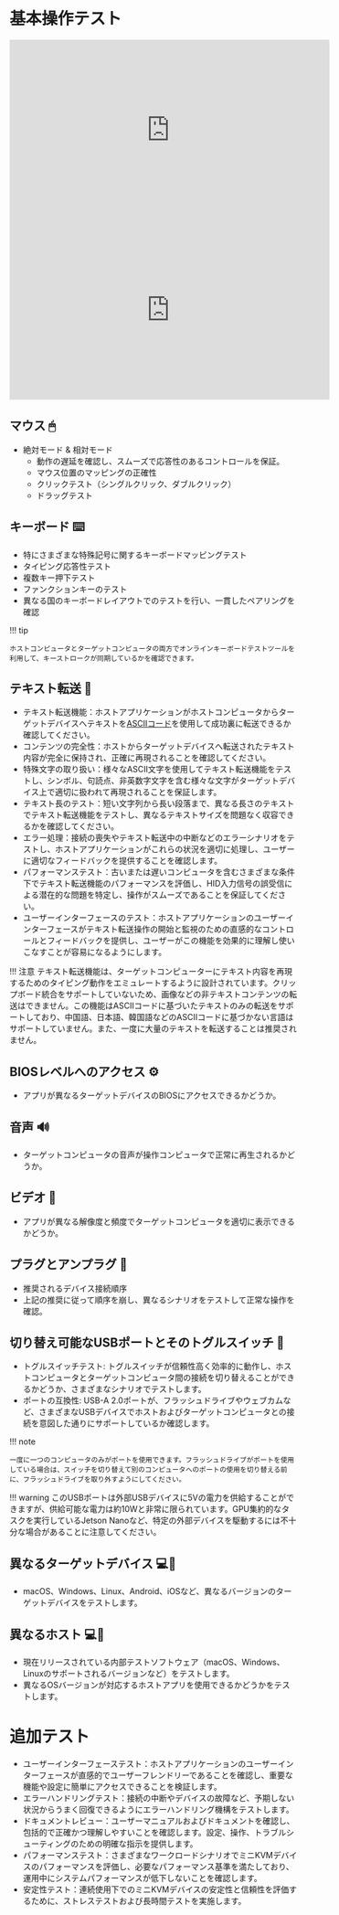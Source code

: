 # 基本操作テスト

<iframe width="560" height="315" src="https://www.youtube.com/embed/m7OpUem0zqY?si=3kHl1kmk6VQRnPu7" title="YouTube video player" frameborder="0" allow="accelerometer; autoplay; clipboard-write; encrypted-media; gyroscope; picture-in-picture; web-share" referrerpolicy="strict-origin-when-cross-origin" allowfullscreen></iframe>

<iframe width="560" height="315" src="https://www.youtube.com/embed/ERzpGtRvP2o?si=2DQrHqk-GhzvvL24" title="YouTube video player" frameborder="0" allow="accelerometer; autoplay; clipboard-write; encrypted-media; gyroscope; picture-in-picture; web-share" referrerpolicy="strict-origin-when-cross-origin" allowfullscreen></iframe>

## マウス 🖱

- 絶対モード & 相対モード
    - 動作の遅延を確認し、スムーズで応答性のあるコントロールを保証。
    - マウス位置のマッピングの正確性
    - クリックテスト（シングルクリック、ダブルクリック）
    - ドラッグテスト

## キーボード ⌨️
- 特にさまざまな特殊記号に関するキーボードマッピングテスト
- タイピング応答性テスト
- 複数キー押下テスト
- ファンクションキーのテスト
- 異なる国のキーボードレイアウトでのテストを行い、一貫したペアリングを確認

!!! tip

    ホストコンピュータとターゲットコンピュータの両方でオンラインキーボードテストツールを利用して、キーストロークが同期しているかを確認できます。

## テキスト転送 📝
- テキスト転送機能：ホストアプリケーションがホストコンピュータからターゲットデバイスへテキストを[ASCIIコード](https://theasciicode.com.ar/)を使用して成功裏に転送できるか確認してください。
- コンテンツの完全性：ホストからターゲットデバイスへ転送されたテキスト内容が完全に保持され、正確に再現されることを確認してください。
- 特殊文字の取り扱い：様々なASCII文字を使用してテキスト転送機能をテストし、シンボル、句読点、非英数字文字を含む様々な文字がターゲットデバイス上で適切に扱われて再現されることを保証します。
- テキスト長のテスト：短い文字列から長い段落まで、異なる長さのテキストでテキスト転送機能をテストし、異なるテキストサイズを問題なく収容できるかを確認してください。
- エラー処理：接続の喪失やテキスト転送中の中断などのエラーシナリオをテストし、ホストアプリケーションがこれらの状況を適切に処理し、ユーザーに適切なフィードバックを提供することを確認します。
- パフォーマンステスト：古いまたは遅いコンピュータを含むさまざまな条件下でテキスト転送機能のパフォーマンスを評価し、HID入力信号の誤受信による潜在的な問題を特定し、操作がスムーズであることを保証してください。
- ユーザーインターフェースのテスト：ホストアプリケーションのユーザーインターフェースがテキスト転送操作の開始と監視のための直感的なコントロールとフィードバックを提供し、ユーザーがこの機能を効果的に理解し使いこなすことが容易になるようにします。

!!! 注意
    テキスト転送機能は、ターゲットコンピューターにテキスト内容を再現するためのタイピング動作をエミュレートするように設計されています。クリップボード統合をサポートしていないため、画像などの非テキストコンテンツの転送はできません。この機能はASCIIコードに基づいたテキストのみの転送をサポートしており、中国語、日本語、韓国語などのASCIIコードに基づかない言語はサポートしていません。また、一度に大量のテキストを転送することは推奨されません。

## BIOSレベルへのアクセス ⚙️
- アプリが異なるターゲットデバイスのBIOSにアクセスできるかどうか。

## 音声 🔊
- ターゲットコンピュータの音声が操作コンピュータで正常に再生されるかどうか。

## ビデオ 🎥
- アプリが異なる解像度と頻度でターゲットコンピュータを適切に表示できるかどうか。

## プラグとアンプラグ 🔌
- 推奨されるデバイス接続順序
- 上記の推奨に従って順序を崩し、異なるシナリオをテストして正常な操作を確認。

## 切り替え可能なUSBポートとそのトグルスイッチ 🔄
- トグルスイッチテスト: トグルスイッチが信頼性高く効率的に動作し、ホストコンピュータとターゲットコンピュータ間の接続を切り替えることができるかどうか、さまざまなシナリオでテストします。
- ポートの互換性: USB-A 2.0ポートが、フラッシュドライブやウェブカムなど、さまざまなUSBデバイスでホストおよびターゲットコンピュータとの接続を意図した通りにサポートしているか確認します。

!!! note

    一度に一つのコンピュータのみがポートを使用できます。フラッシュドライブがポートを使用している場合は、スイッチを切り替えて別のコンピュータへのポートの使用を切り替える前に、フラッシュドライブを取り外すようにしてください。

!!! warning
    このUSBポートは外部USBデバイスに5Vの電力を供給することができますが、供給可能な電力は約10Wと非常に限られています。GPU集約的なタスクを実行しているJetson Nanoなど、特定の外部デバイスを駆動するには不十分な場合があることに注意してください。

## 異なるターゲットデバイス 💻🎯
- macOS、Windows、Linux、Android、iOSなど、異なるバージョンのターゲットデバイスをテストします。

## 異なるホスト 💻👑
- 現在リリースされている内部テストソフトウェア（macOS、Windows、Linuxのサポートされるバージョンなど）をテストします。
- 異なるOSバージョンが対応するホストアプリを使用できるかどうかをテストします。

# 追加テスト
- ユーザーインターフェーステスト：ホストアプリケーションのユーザーインターフェースが直感的でユーザーフレンドリーであることを確認し、重要な機能や設定に簡単にアクセスできることを検証します。
- エラーハンドリングテスト：接続の中断やデバイスの故障など、予期しない状況からうまく回復できるようにエラーハンドリング機構をテストします。
- ドキュメントレビュー：ユーザーマニュアルおよびドキュメントを確認し、包括的で正確かつ理解しやすいことを確認します。設定、操作、トラブルシューティングのための明確な指示を提供します。
- パフォーマンステスト：さまざまなワークロードシナリオでミニKVMデバイスのパフォーマンスを評価し、必要なパフォーマンス基準を満たしており、運用中にシステムパフォーマンスが低下しないことを確認します。
- 安定性テスト：連続使用下でのミニKVMデバイスの安定性と信頼性を評価するために、ストレステストおよび長時間テストを実施します。